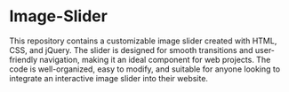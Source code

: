 # Image-Slider
This repository contains a customizable image slider created with HTML, CSS, and jQuery. The slider is designed for smooth transitions and user-friendly navigation, making it an ideal component for web projects. The code is well-organized, easy to modify, and suitable for anyone looking to integrate an interactive image slider into their website.
